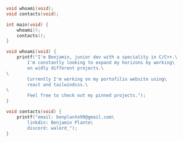 
```c
void whoami(void);
void contacts(void);

int main(void) {
	whoami();
	contacts();
}

void whoami(void) {
	printf("I'm Benjamin, junior dev with a speciality in C/C++.\
		I'm constantly looking to expand my horizons by working\
		on widly different projects.\
\
		Currently I'm working on my portofilio website using\
		react and tailwindcss.\
\
		Feel free to check out my pinned projects.");
}

void contacts(void) {
	printf("email: benplante99@gmail.com\
		linkdin: Benjamin Plante\
		discord: walord_");
}
```
<!--
**walord99/Walord99** is a ✨ _special_ ✨ repository because its `README.md` (this file) appears on your GitHub profile.

Here are some ideas to get you started:

- 🔭 I’m currently working on ...
- 🌱 I’m currently learning ...
- 👯 I’m looking to collaborate on ...
- 🤔 I’m looking for help with ...
- 💬 Ask me about ...
- 📫 How to reach me: ...
- 😄 Pronouns: ...
- ⚡ Fun fact: ...
-->
